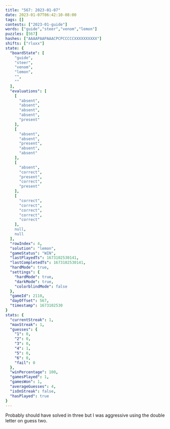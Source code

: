 ```yaml
---
title: "567: 2023-01-07"
date: 2023-01-07T06:42:10-08:00
tags: []
contests: ["2023-01-guide"]
words: ["guide","steer","venom","lemon"]
puzzles: [567]
hashes: ["AAAAPAAPAAACPCPCCCCCXXXXXXXXXX"]
shifts: ["rluxx"]
state: {
  "boardState": [
    "guide",
    "steer",
    "venom",
    "lemon",
    "",
    ""
  ],
  "evaluations": [
    [
      "absent",
      "absent",
      "absent",
      "absent",
      "present"
    ],
    [
      "absent",
      "absent",
      "present",
      "absent",
      "absent"
    ],
    [
      "absent",
      "correct",
      "present",
      "correct",
      "present"
    ],
    [
      "correct",
      "correct",
      "correct",
      "correct",
      "correct"
    ],
    null,
    null
  ],
  "rowIndex": 4,
  "solution": "lemon",
  "gameStatus": "WIN",
  "lastPlayedTs": 1673102530141,
  "lastCompletedTs": 1673102530141,
  "hardMode": true,
  "settings": {
    "hardMode": true,
    "darkMode": true,
    "colorblindMode": false
  },
  "gameId": 2110,
  "dayOffset": 567,
  "timestamp": 1673102530
}
stats: {
  "currentStreak": 1,
  "maxStreak": 1,
  "guesses": {
    "1": 0,
    "2": 0,
    "3": 0,
    "4": 1,
    "5": 0,
    "6": 0,
    "fail": 0
  },
  "winPercentage": 100,
  "gamesPlayed": 1,
  "gamesWon": 1,
  "averageGuesses": 4,
  "isOnStreak": false,
  "hasPlayed": true
}
---
```

<!-- more -->
Probably should have solved in three but I was aggressive using the double letter on guess two. 
